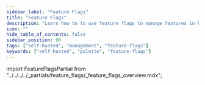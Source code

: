 ```yaml
---
sidebar_label: "Feature Flags"
title: "Feature Flags"
description: "Learn how to to use feature flags to manage features in Palette"
icon: ""
hide_table_of_contents: false
sidebar_position: 90
tags: ["self-hosted", "management", "feature-flags"]
keywords: ["self-hosted", "palette", "feature-flags"]
---
```


import FeatureFlagsPartial from "../../../../_partials/feature_flags/_feature_flags_overview.mdx";

<FeatureFlagsPartial name="feature-flags-overview" edition="Palette" />
